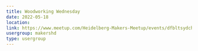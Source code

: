 ```yaml
---
title: Woodworking Wednesday
date: 2022-05-18
location: 
link: https://www.meetup.com/Heidelberg-Makers-Meetup/events/dfbltsydchbxb/
usergroup: makershd
type: usergroup
---
```

